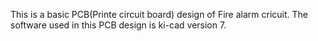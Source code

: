 This is a basic PCB(Printe circuit board) design of Fire alarm cricuit.
The software used in this PCB design  is ki-cad version 7.
